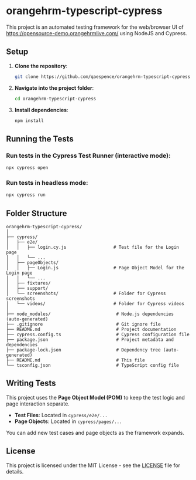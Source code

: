 # orangehrm-typescript-cypress
This project is an automated testing framework for the web/browser UI of https://opensource-demo.orangehrmlive.com/ using NodeJS and Cypress. 

## Setup

1. **Clone the repository**:
   ```bash
   git clone https://github.com/qaespence/orangehrm-typescript-cypress
   ```

2. **Navigate into the project folder**:
   ```bash
   cd orangehrm-typescript-cypress
   ```

3. **Install dependencies**:
   ```bash
   npm install
   ```

## Running the Tests

### Run tests in the Cypress Test Runner (interactive mode):

```bash
npx cypress open
```

### Run tests in headless mode:

```bash
npx cypress run
```

## Folder Structure

```
orangehrm-typescript-cypress/
│
├── cypress/
│   ├── e2e/
│   │   ├── login.cy.js                  # Test file for the Login page
│   │   └── ...
│   ├── pageObjects/
│   │   ├── Login.js                     # Page Object Model for the Login page
│   │   └── ...
│   ├── fixtures/
│   ├── support/
│   └── screenshots/                     # Folder for Cypress screenshots
│   └── videos/                          # Folder for Cypress videos
│
├── node_modules/                         # Node.js dependencies (auto-generated)
├── .gitignore                            # Git ignore file
├── README.md                             # Project documentation
├── cypress.config.ts                     # Cypress configuration file
├── package.json                          # Project metadata and dependencies
├── package-lock.json                     # Dependency tree (auto-generated)
├── README.md                             # This file
└── tsconfig.json                         # TypeScript config file
```

## Writing Tests

This project uses the **Page Object Model (POM)** to keep the test logic and page interaction separate.

- **Test Files**: Located in `cypress/e2e/...`
- **Page Objects**: Located in `cypress/pages/...`

You can add new test cases and page objects as the framework expands.

## License

This project is licensed under the MIT License - see the [LICENSE](LICENSE.txt) file for details.
